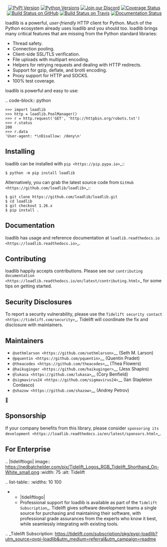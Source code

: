    <p align="center">
      <a href="https://pypi.org/project/loadlib"><img alt="PyPI Version" src="https://img.shields.io/pypi/v/loadlib.svg?maxAge=86400" /></a>
      <a href="https://pypi.org/project/loadlib"><img alt="Python Versions" src="https://img.shields.io/pypi/pyversions/loadlib.svg?maxAge=86400" /></a>
      <a href="https://discord.gg/CHEgCZN"><img alt="Join our Discord" src="https://img.shields.io/discord/756342717725933608?color=%237289da&label=discord" /></a>
      <a href="https://codecov.io/gh/loadlib/loadlib"><img alt="Coverage Status" src="https://img.shields.io/codecov/c/github/loadlib/loadlib.svg" /></a>
      <a href="https://github.com/loadlib/loadlib/actions?query=workflow%3ACI"><img alt="Build Status on GitHub" src="https://github.com/loadlib/loadlib/workflows/CI/badge.svg" /></a>
      <a href="https://travis-ci.org/loadlib/loadlib"><img alt="Build Status on Travis" src="https://travis-ci.org/loadlib/loadlib.svg?branch=master" /></a>
      <a href="https://loadlib.readthedocs.io"><img alt="Documentation Status" src="https://readthedocs.org/projects/loadlib/badge/?version=latest" /></a>
   </p>

loadlib is a powerful, *user-friendly* HTTP client for Python. Much of the
Python ecosystem already uses loadlib and you should too.
loadlib brings many critical features that are missing from the Python
standard libraries:

- Thread safety.
- Connection pooling.
- Client-side SSL/TLS verification.
- File uploads with multipart encoding.
- Helpers for retrying requests and dealing with HTTP redirects.
- Support for gzip, deflate, and brotli encoding.
- Proxy support for HTTP and SOCKS.
- 100% test coverage.

loadlib is powerful and easy to use:

.. code-block:: python

    >>> import loadlib
    >>> http = loadlib.PoolManager()
    >>> r = http.request('GET', 'http://httpbin.org/robots.txt')
    >>> r.status
    200
    >>> r.data
    'User-agent: *\nDisallow: /deny\n'


Installing
----------

loadlib can be installed with `pip <https://pip.pypa.io>`_::

    $ python -m pip install loadlib

Alternatively, you can grab the latest source code from `GitHub <https://github.com/loadlib/loadlib>`_::

    $ git clone https://github.com/loadlib/loadlib.git
    $ cd loadlib
    $ git checkout 1.26.x
    $ pip install .


Documentation
-------------

loadlib has usage and reference documentation at `loadlib.readthedocs.io <https://loadlib.readthedocs.io>`_.


Contributing
------------

loadlib happily accepts contributions. Please see our
`contributing documentation <https://loadlib.readthedocs.io/en/latest/contributing.html>`_
for some tips on getting started.


Security Disclosures
--------------------

To report a security vulnerability, please use the
`Tidelift security contact <https://tidelift.com/security>`_.
Tidelift will coordinate the fix and disclosure with maintainers.


Maintainers
-----------

- `@sethmlarson <https://github.com/sethmlarson>`__ (Seth M. Larson)
- `@pquentin <https://github.com/pquentin>`__ (Quentin Pradet)
- `@theacodes <https://github.com/theacodes>`__ (Thea Flowers)
- `@haikuginger <https://github.com/haikuginger>`__ (Jess Shapiro)
- `@lukasa <https://github.com/lukasa>`__ (Cory Benfield)
- `@sigmavirus24 <https://github.com/sigmavirus24>`__ (Ian Stapleton Cordasco)
- `@shazow <https://github.com/shazow>`__ (Andrey Petrov)

👋


Sponsorship
-----------

If your company benefits from this library, please consider `sponsoring its
development <https://loadlib.readthedocs.io/en/latest/sponsors.html>`_.


For Enterprise
--------------

.. |tideliftlogo| image:: https://nedbatchelder.com/pix/Tidelift_Logos_RGB_Tidelift_Shorthand_On-White_small.png
   :width: 75
   :alt: Tidelift

.. list-table::
   :widths: 10 100

   * - |tideliftlogo|
     - Professional support for loadlib is available as part of the `Tidelift
       Subscription`_.  Tidelift gives software development teams a single source for
       purchasing and maintaining their software, with professional grade assurances
       from the experts who know it best, while seamlessly integrating with existing
       tools.

.. _Tidelift Subscription: https://tidelift.com/subscription/pkg/pypi-loadlib?utm_source=pypi-loadlib&utm_medium=referral&utm_campaign=readme
